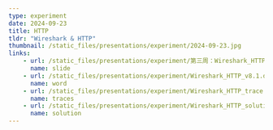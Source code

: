 ```yaml
---
type: experiment
date: 2024-09-23
title: HTTP
tldr: "Wireshark & HTTP"
thumbnail: /static_files/presentations/experiment/2024-09-23.jpg
links: 
    - url: /static_files/presentations/experiment/第三周：Wireshark_HTTP.pptx
      name: slide
    - url: /static_files/presentations/experiment/Wireshark_HTTP_v8.1.doc
      name: word
    - url: /static_files/presentations/experiment/Wireshark_HTTP_trace.zip
      name: traces
    - url: /static_files/presentations/experiment/Wireshark_HTTP_solution.pdf
      name: solution
---
```

